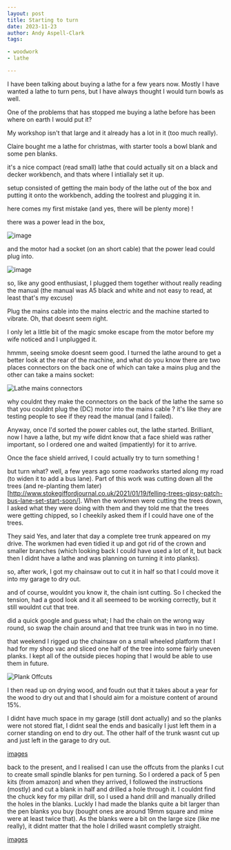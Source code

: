 ```yaml
---
layout: post
title: Starting to turn
date: 2023-11-23
author: Andy Aspell-Clark
tags:

- woodwork
- lathe

---
```


I have been talking about buying a lathe for a few years now. Mostly I have wanted a lathe to turn pens,
but I have always thought I would turn bowls as well.

One of the problems that has stopped me buying a lathe before has been where on earth I would put it?

My workshop isn't that large and it already has a lot in it (too much really).

Claire bought me a lathe for christmas, with starter tools a bowl blank and some pen blanks.

it's a nice compact (read small) lathe that could actually sit on a black and decker workbench, and thats where I intiallaly set it up.

setup consisted of getting the main body of the lathe out of the box and putting it onto the workbench, adding the toolrest and plugging it in.

here comes my first mistake (and yes, there will be plenty more) !

there was a power lead in the box, 

![image](../assets/images/2023-22-20-starting-to-turn/power-lead-plug.png)

and the motor had a socket (on an short cable) that the power lead could plug into.

![image](../assets/images/2023-22-20-starting-to-turn/power-lead-socket.png)

so, like any good enthusiast, I plugged them together without really reading the manual (the manual was A5 black and white and not easy to read, at least that's my excuse)

Plug the mains cable into the mains electric and the machine started to vibrate. Oh, that doesnt seem right.

I only let a little bit of the magic smoke escape from the motor before my wife noticed and I unplugged it.

hmmm, seeing smoke doesnt seem good. I turned the lathe around to get a better look at the rear of the machine, and what do you know there are two places connectors on the back one of which can take a mains plug and the other can take a mains socket:

![Lathe mains connectors](../assets/images/2023-22-20-starting-to-turn/lathe-mains-connectors.png)

why couldnt they make the connectors on the back of the lathe the same so that you couldnt plug the (DC) motor into the mains cable ? it's like they are testing people to see if they read the manual (and I failed).

Anyway, once I'd sorted the power cables out, the lathe started. Brilliant, now I have a lathe, but my wife didnt know that a face shield was rather important, so I ordered one and waited (impatiently) for it to arrive.

Once the face shield arrived, I could actually try to turn something !

but turn what?
well, a few years ago some roadworks started along my road (to widen it to add a bus lane). Part of this work was cutting down all the trees (and re-planting them later) [http://www.stokegiffordjournal.co.uk/2021/01/19/felling-trees-gipsy-patch-bus-lane-set-start-soon/].
When the workmen were cutting the trees down, I asked what they were doing with them and they told me that the trees were getting chipped, so I cheekily asked them if I could have one of the trees.

They said Yes, and later that day a complete tree trunk appeared on my drive. The workmen had even tidied it up and got rid of the crown and smaller branches (which looking back I could have used a lot of it, but back then I didnt have a lathe and was planning on turning it into planks).

so, after work, I got my chainsaw out to cut it in half so that I could move it into my garage to dry out.

and of course, wouldnt you know it, the chain isnt cutting. So I checked the tension, had a good look and it all seemeed to be working correctly, but it still wouldnt cut that tree.

did a quick google and guess what; I had the chain on the wrong way round, so swap the chain around and that tree trunk was in two in no time.

that weekend I rigged up the chainsaw on a small wheeled platform that I had for my shop vac and sliced one half of the tree into some fairly uneven planks. I kept all of the outside pieces hoping that I would be able to use them in future.

![Plank Offcuts](../assets/images/2023-22-20-starting-to-turn/plank-side-offcuts.jpg)

I then read up on drying wood, and foudn out that it takes about a year for the wood to dry out and that I should aim for a moisture content of around 15%.

I didnt have much space in my garage (still dont actually) and so the planks were not stored flat, I didnt seal the ends and basically I just left them in a corner standing on end to dry out. The other half of the trunk wasnt cut up and just left in the garage to dry out.

[images]()

back to the present, and I realised I can use the offcuts from the planks I cut to create small spindle blanks for pen turning. So I ordered a pack of 5 pen kits (from amazon) and when they arrived, I followed the instructions (mostly) and cut a blank in half and drilled a hole through it. I couldnt find the chuck key for my pillar drill, so I used a hand drill and manually drilled the holes in the blanks. Luckly I had made the blanks quite a bit larger than the pen blanks you buy (bought ones are around 19mm square and mine were at least twice that). As the blanks were a bit on the large size (like me really), it didnt matter that the hole I drilled wasnt completly straight.

[images]()

